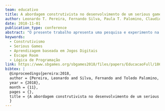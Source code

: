 ```yaml
---
team: educativo
title: A abordagem construtivista no desenvolvimento de um serious game do gênero escape room
author: Leonardo T. Pereira, Fernando Silva, Paula T. Palomino, Claudio Toledo, Seiji Isotani
date: 2018-11-01
publication_type: conference
abstract: "O presente trabalho apresenta uma pesquisa e experimento na área de aprendizagem baseada em jogos digitais, utilizando-se da abordagem construtivista para o desenvolvimento de um serious game educacional do gênero escape room cujo objetivo é ensinar conceitos básicos de lógica de programação para estudantes que nunca tiveram contato com a área. O experimento consistiu da aplicação de questionário pré-teste, intervenção com a interação dos alunos com o game e questionário pós-teste, a fim de verificar dois aspectos da aprendizagem: a assimilação do conteúdo em si e a transferência de conhecimento."
keywords:
  - Construtivismo
  - Serious Games
  - Aprendizagem baseada em Jogos Digitais
  - Escape Room
  - Lógica de Programação
link: https://www.sbgames.org/sbgames2018/files/papers/EducacaoFull/186874.pdf
bibtex: |
  @inproceedings{pereira:2018,
  author = {Pereira, Leonardo and Silva, Fernando and Toledo Palomino, Paula and Toledo, Claudio and Isotani, Seiji},
  year = {2018},
  month = {11},
  pages = {},
  title = {A abordagem construtivista no desenvolvimento de um serious game do gênero escape room}
  }
---
```

